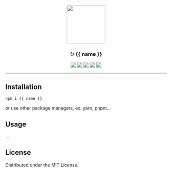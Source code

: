 <p align="center">
  <a href="http://github.com/maxam2017/{{ name }}">
    <img src="https://www.gstatic.com/android/keyboard/emojikitchen/20220506/u1fa84/u1fa84_u1f4a1.png"  width="120">
  </a>
</p>

<h3 align="center">✨ {{ name }}</h3>

<p align="center">
   <img src="https://img.shields.io/npm/v/@maxam2017/{{ name }}/latest.svg"/>
   <img src="https://img.shields.io/badge/language-typescript-blue?style"/>
   <img src="https://img.shields.io/github/license/maxam2017/{{ name }}"/>
   <img src="https://img.shields.io/github/stars/maxam2017/{{ name }}"/>
   <img src="https://img.shields.io/github/forks/maxam2017/{{ name }}"/>
</p>

---

## Installation

```
npm i {{ name }}
```

or use other package managers, ex. yarn, pnpm...

## Usage

...

## License

Distributed under the MIT License.
